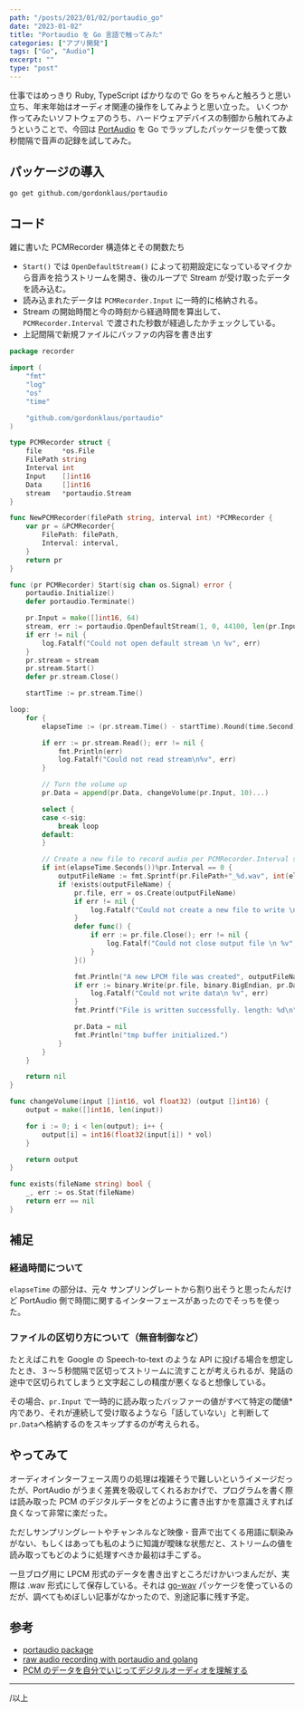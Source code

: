 ```yaml
---
path: "/posts/2023/01/02/portaudio_go"
date: "2023-01-02"
title: "Portaudio を Go 言語で触ってみた"
categories: ["アプリ開発"]
tags: ["Go", "Audio"]
excerpt: ""
type: "post"
---
```


仕事ではめっきり Ruby, TypeScript ばかりなので Go をちゃんと触ろうと思い立ち、年末年始はオーディオ関連の操作をしてみようと思い立った。
いくつか作ってみたいソフトウェアのうち、ハードウェアデバイスの制御から触れてみようということで、今回は
[PortAudio](http://www.portaudio.com) を Go でラップしたパッケージを使って数秒間隔で音声の記録を試してみた。

## パッケージの導入

```bash
go get github.com/gordonklaus/portaudio
```

## コード

雑に書いた PCMRecorder 構造体とその関数たち

- `Start()` では `OpenDefaultStream()` によって初期設定になっているマイクから音声を拾うストリームを開き、後のループで Stream が受け取ったデータを読み込む。
- 読み込まれたデータは `PCMRecorder.Input` に一時的に格納される。
- Stream の開始時間と今の時刻から経過時間を算出して、 `PCMRecorder.Interval` で渡された秒数が経過したかチェックしている。
- 上記間隔で新規ファイルにバッファの内容を書き出す

```go
package recorder

import (
	"fmt"
	"log"
	"os"
	"time"

	"github.com/gordonklaus/portaudio"
)

type PCMRecorder struct {
	file     *os.File
	FilePath string
	Interval int
	Input    []int16
	Data     []int16
	stream   *portaudio.Stream
}

func NewPCMRecorder(filePath string, interval int) *PCMRecorder {
	var pr = &PCMRecorder{
		FilePath: filePath,
		Interval: interval,
	}
	return pr
}

func (pr PCMRecorder) Start(sig chan os.Signal) error {
	portaudio.Initialize()
	defer portaudio.Terminate()

	pr.Input = make([]int16, 64)
	stream, err := portaudio.OpenDefaultStream(1, 0, 44100, len(pr.Input), pr.Input)
	if err != nil {
		log.Fatalf("Could not open default stream \n %v", err)
	}
	pr.stream = stream
	pr.stream.Start()
	defer pr.stream.Close()

	startTime := pr.stream.Time()

loop:
	for {
		elapseTime := (pr.stream.Time() - startTime).Round(time.Second)

		if err := pr.stream.Read(); err != nil {
			fmt.Println(err)
			log.Fatalf("Could not read stream\n%v", err)
		}

		// Turn the volume up
		pr.Data = append(pr.Data, changeVolume(pr.Input, 10)...)

		select {
		case <-sig:
			break loop
		default:
		}

		// Create a new file to record audio per PCMRecorder.Interval seconds.
		if int(elapseTime.Seconds())%pr.Interval == 0 {
			outputFileName := fmt.Sprintf(pr.FilePath+"_%d.wav", int(elapseTime.Seconds()))
			if !exists(outputFileName) {
				pr.file, err = os.Create(outputFileName)
				if err != nil {
					log.Fatalf("Could not create a new file to write \n %v", err)
				}
				defer func() {
					if err := pr.file.Close(); err != nil {
						log.Fatalf("Could not close output file \n %v", err)
					}
				}()

				fmt.Println("A new LPCM file was created", outputFileName, elapseTime)
				if err := binary.Write(pr.file, binary.BigEndian, pr.Data); err != nil {
					log.Fatalf("Could not write data\n %v", err)
				}
				fmt.Printf("File is written successfully. length: %d\n", len(pr.Data))

				pr.Data = nil
				fmt.Println("tmp buffer initialized.")
			}
		}
	}

	return nil
}

func changeVolume(input []int16, vol float32) (output []int16) {
	output = make([]int16, len(input))

	for i := 0; i < len(output); i++ {
		output[i] = int16(float32(input[i]) * vol)
	}

	return output
}

func exists(fileName string) bool {
	_, err := os.Stat(fileName)
	return err == nil
}
```

## 補足

### 経過時間について

`elapseTime` の部分は、元々 サンプリングレートから割り出そうと思ったんだけど PortAudio 側で時間に関するインターフェースがあったのでそっちを使った。

### ファイルの区切り方について（無音制御など）

たとえばこれを Google の Speech-to-text のような API に投げる場合を想定したとき、３〜５秒間隔で区切ってストリームに流すことが考えられるが、発話の途中で区切られてしまうと文字起こしの精度が悪くなると想像している。

その場合、`pr.Input` で一時的に読み取ったバッファーの値がすべて特定の閾値\*内であり、それが連続して受け取るようなら「話していない」と判断して `pr.Data`へ格納するのをスキップするのが考えられる。

## やってみて

オーディオインターフェース周りの処理は複雑そうで難しいというイメージだったが、PortAudio がうまく差異を吸収してくれるおかげで、プログラムを書く際は読み取った PCM のデジタルデータをどのように書き出すかを意識さえすれば良くなって非常に楽だった。

ただしサンプリングレートやチャンネルなど映像・音声で出てくる用語に馴染みがない、もしくはあっても私のように知識が曖昧な状態だと、ストリームの値を読み取ってもどのように処理すべきか最初は手こずる。

一旦ブログ用に LPCM 形式のデータを書き出すところだけかいつまんだが、実際は .wav 形式にして保存している。それは [go-wav](https://github.com/youpy/go-wav) パッケージを使っているのだが、調べてもめぼしい記事がなかったので、別途記事に残す予定。

## 参考

- [portaudio package](https://pkg.go.dev/github.com/gordonklaus/portaudio#section-readme)
- [raw audio recording with portaudio and golang](https://gist.github.com/suapapa/d598d99360497252433af430902bb49e)
- [PCM のデータを自分でいじってデジタルオーディオを理解する](https://embedded.hatenadiary.org/entry/20151004/p1)

---

/以上
